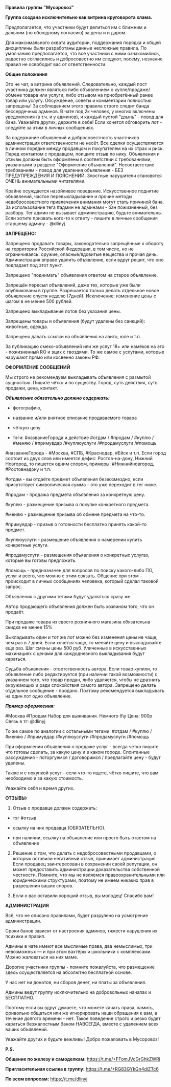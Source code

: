 **Правила группы "Мусоровоз"**


**Группа создана исключительно как витрина круговорота хлама.**

Предполагается, что участники будут делиться им с ближним и дальним (по обоюдному согласию) за деньги и даром. 

Для максимального охвата аудитории, поддержания порядка и общей дисциплины были разработаны данные несложные правила. По умолчанию предполагается, что все участники с ними ознакомились, радостно согласились и добросовестно им следуют, посему, незнание правил не освободит вас от ответственности.



**Общие положения**

Это не чат, а витрина объявлений. Следовательно, каждый пост участника должен являться либо объявлением о купле/продаже/обмене товара или услуги, либо отзывом на приобретённый ранее товар или услугу. Обсуждение, советы и комментарии полностью запрещены! За соблюдением этого правила строго следит банда бессердечных админов. В чате под 2к человек, у многих включены уведомления (в т.ч. и у админов), и каждый пустой "дзынь" - повод для бана. Уважайте других, держите в себе! Если хочется обговорить лот - следуйте за этим в личных сообщениях.

За содержание объявлений и добросовестность участников администрация ответственности не несёт. Все сделки осуществляются в личном порядке между продавцом и покупателем на их страх и риск. Перед контактом с продавцом, поищите отзыв по нику.
Объявления и отзывы должны быть оформлены в соответствии с требованиями, указанными в разделе "Оформление объявлений". Несоответствие требованиям - повод для удаления объявления - БЕЗ ПРЕДУПРЕЖДЕНИЯ И ПОЯСНЕНИЙ. Злостные нарушители становятся ОЧЕНЬ внимательными читателями.

Крайне осуждается назойливое поведение. Искусственное поднятие объявлений, частое перевыкладывание и прочие методы недобросовестного привлечения внимания могут стать причиной бана.
За использование тега #админ не админами - бан пожизненный, без разбору. Тег админ не вызывает администрацию, будьте внимательны. Если хотите призвать кого-то к ответу - пишите в личные сообщения старшему админу - @dlinyj


**ЗАПРЕЩЕНО:**

Запрещено продавать товары, законодательно запрещённые к обороту на территории Российской Федерации, в том числе, но не ограничиваясь: оружие, опасные/ядовитые вещества и прочая дичь. Администрация вправе удалить объявление, если вдруг решит, что оно подпадает под этот пункт.

Запрещено "поднимать" объявления ответом на старое объявление. 

Запрещён пересыл объявлений, даже тех, которые уже были опубликованы в группе. Разрешается только делать отдельное новое объявление спустя неделю (7дней). Исключение: изменение цены с шагом в не менее 500 рублей.

Запрещено выкладывание лотов без указания цены.

Запрещены товары и объявления (будут удалены без санкций): животные, одежда.

Запрещено давать ссылки на объявления на авито, юле и т.п.

За публикацию смехо-объявлений или же услуг 18+ или намёков на это - пожизненный RO и эцих с гвоздями. То же самое с услугами, которые нарушают прямо или косвенно законы РФ. 


**ОФОРМЛЕНИЕ СООБЩЕНИЙ**

Мы строго не рекомендуем выкладывать объявления с размытой сущностью. Пишите чётко и по существу. Город, суть действия, суть продажи, цена, контакт.


_**Объявление обязательно должно содержать:**_

- фотографию,

- название и/или внятное описание продаваемого товара

- чёткую цену

- тэги: #названиеГорода и действие #отдам / #продам / #куплю / #меняю / #примувдар /#куплюуслуги /#продамуслуги /#помощь

#названиеГорода - #Москва, #СПБ, #Краснодар, #Ейск и т.п. Если город состоит из двух слов или имеется дефис: Ростов-на-дону, Нижний Новгород, то пишется одним словом, примеры: #Нижнийновгород, #Ростовнадону и т.п.

#отдам -  вы отдаёте предмет объявления безвозмездно, если присутствует символическая сумма - это уже переходит в тег ниже.

#продам - продажа предмета объявления за конкретную цену.

#куплю - размещение призыва о покупке конкретного предмета.

#меняю - размещение призыва об обмене предмета на что-то.

#примувдар - призыв о готовности бесплатно принять какой-то предмет.

#куплюуслуги - размещение объявления о намерении купить конкретные услуги.

#продамуслуги - размещения объявления о конкретных услугах, которые вы готовы предложить. 

#помощь - предназначен для вопросов по поиску какого-либо ПО, услуг и всего, что можно с этим связать. Общение при этом - происходит в личных сообщениях человека, который сделал таковой запрос.

Объявления с другими тегами будут удаляться сразу же.


Автор продающего объявления должен быть хозяином того, что он продаёт.

При продаже товара из своего розничного магазина обязательна скидка не менее 15%

Выкладывать один и тот же лот можно без изменения цены не чаще, чем раз в 7 дней. Если хочется чаще, то меняйте цену и выкладывайте еще раз. Шаг смены цены 500 руб. Уличенные в искусственных махинациях с ценами для каждодневного выкладывания будут караться.

Судьба объявления - ответственность автора. Если товар купили, то объявление либо редактируется (при наличии такой возможности) с указанием того, что товар продан, либо удаляется, чтобы не дразнить окружающих и ради спокойствия самого автора. Запрещено делать отдельное сообщение - продано. Поэтому рекомендуется выкладывать на один лот одно объявление.


**_Пример оформления:_**

#Москва #Продам
Набор для выживания. Немного б\у
Цена: 900р
Связь в тг: @dlinyj

То же самое по аналогии с остальными тегами: #отдам  / #куплю / #меняю / #примувдар /#куплюуслуги /#продамуслуги /#помощь

При оформлении объявления о продаже услуг - всегда четко пишите что готовы сделать, за какую цену и в каком городе. Спонтанные рассуждения - поторгуемся / договоримся / предлагайте цену - будут удалены.

Также и с покупкой услуг - если что-то ищете, чётко пишите, что вам необходимо и за какую стоимость. 

Уважайте себя и время других.

**ОТЗЫВЫ:**

1. Отзыв о продавце должен содержать: 

- тэг #отзыв

- ссылку на ник продавца (ОБЯЗАТЕЛЬНО).

- при наличии, ссылку на объявление или просто быть ответом на объявление

2. Решение о том, что делать с недобросовестными продавцами, о которых оставили негативный отзыв, принимает администрация. Если продавец заинтересован в сохранении своей репутации, он может предоставить администрации доказательства собственной честности. Помните, что мы не являемся правоохранительными или юридическими структурами, поэтому не имеем никаких прав в разрешении ваших споров.

3. Если о вас оставили хороший отзыв, вы молодец! Спасибо вам!


**АДМИНИСТРАЦИЯ**

Всё, что не описано правилами, будет разрулено на усмотрение администрации.

Сроки банов зависят от настроения админов, тяжести нарушения их психики и правил.

Админы в чате имеют все мыслимые права, два немыслимых, три невозможных — и при этом вахтёры и школьники с комплексами. Можно жаловаться на них маме. 

Дорогие участники группы - помните пожалуйста, что размещение здесь осуществляется на абсолютно бесплатной основе.

У нас нет ни донатов, ни сборов денег, ни платы за объявления.

Админы ведут группу исключительно на добровольных началах и БЕСПЛАТНО. 

Поэтому если вы вдруг думаете, что можете качать права, хамить, фривольно общаться или же игнорировать наши обращения к вам, в течение долгого времени - нет. Такое поведение строго и резко будет караться безжалостным баном НАВСЕГДА, вместе с удалением всех ваших объявлений. 

Уважайте других и будьте вежливы! Добро пожаловать в Мусоровоз!


**P.S.**

**Общение по железу и самоделкам:** https://t.me/+FFomJVcGrGhkZWRi

**Пригласительная ссылка в группу:** https://t.me/+RG83GYkGn4diZTc6

**По всем вопросам:** https://t.me/dlinyj
